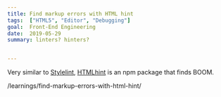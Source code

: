 ```yaml
---
title: Find markup errors with HTML hint
tags:  ["HTML5", "Editor", "Debugging"]
goal:  Front-End Engineering
date:  2019-05-29
summary: linters? hinters?


---
```


Very similar to [Stylelint][crosslink], [HTMLhint][h] is an npm package that finds 
BOOM.

/learnings/find-markup-errors-with-html-hint/


[crosslink]: /learnings/stylelint-101/
[h]: https://github.com/htmlhint/HTMLHint#--------htmlhint--
